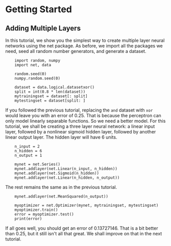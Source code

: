 # Getting Started

## Adding Multiple Layers

In this tutorial, we show you the simplest way to create multiple layer
neural networks using the net package. As before, we import all the packages we
need, seed all random number generators, and generate a dataset.

		import random, numpy
		import net, data

		random.seed(0)
		numpy.random.seed(0)

		dataset = data.logical.datasetxor()
		split = int(0.8 * len(dataset))
		mytrainingset = dataset[: split]
		mytestingset = dataset[split: ]

If you followed the previous tutorial, replacing the `and` dataset with `xor`
would leave you with an error of 0.25. That is because the perceptron can only
model linearly separable functions. So we need a better model. For this
tutorial, we shall be creating a three layer neural network: a linear input
layer, followed by a nonlinear sigmoid hidden layer, followed by another linear
output layer. The hidden layer will have 6 units.

		n_input = 2
		n_hidden = 6
		n_output = 1

		mynet = net.Series()
		mynet.addlayer(net.Linear(n_input, n_hidden))
		mynet.addlayer(net.Sigmoid(n_hidden))
		mynet.addlayer(net.Linear(n_hidden, n_output))

The rest remains the same as in the previous tutorial.

		mynet.addlayer(net.MeanSquared(n_output))

		myoptimizer = net.Optimizer(mynet, mytrainingset, mytestingset)
		myoptimizer.train()
		error = myoptimizer.test()
		print(error)

If all goes well, you should get an error of 0.13727146. That is a bit better
than 0.25, but it still isn't all that great. We shall improve on that in the
next tutorial.
